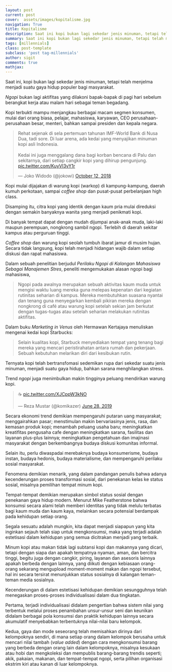 ```yaml
---
layout: post
current: post
cover:  assets/images/kopitalisme.jpg
navigation: True
title: Kopitalisme
description: Saat ini kopi bukan lagi sekedar jenis minuman, tetapi telah menjelma menjadi suatu gaya hidup populer bagi masyarakat.
summary: Saat ini kopi bukan lagi sekedar jenis minuman, tetapi telah menjelma menjadi suatu gaya hidup populer bagi masyarakat.
tags: [millennials]
class: post-template
subclass: 'post tag-millennials'
author: sigit
comments: true
mathjax:
---
```


Saat ini, kopi bukan lagi sekedar jenis minuman, tetapi telah menjelma menjadi suatu gaya hidup populer bagi masyarakat.

*Ngopi* bukan lagi aktifitas yang dilakoni bapak-bapak di pagi hari sebelum berangkat kerja atau malam hari sebagai teman begadang.

Kopi terbukti mampu menjangkau berbagai macam segmen konsumen, mulai dari orang biasa, pelajar, mahasiswa, karyawan, CEO perusahaan-perusahaan besar, menteri, bahkan sampai presiden dan kepala negara.

<blockquote class="twitter-tweet"><p lang="in" dir="ltr">Rehat sejenak di sela pertemuan tahunan IMF-World Bank di Nusa Dua, tadi sore. Di luar arena, ada kedai yang menyajikan minuman kopi asli Indonesia.<br><br>Kedai ini juga menggalang dana bagi korban bencana di Palu dan sekitarnya, dari setiap cangkir kopi yang dihirup pengunjung. <a href="https://t.co/KuyVI3vY1r">pic.twitter.com/KuyVI3vY1r</a></p>&mdash; Joko Widodo (@jokowi) <a href="https://twitter.com/jokowi/status/1050723054534311936?ref_src=twsrc%5Etfw">October 12, 2018</a></blockquote> <script async src="https://platform.twitter.com/widgets.js" charset="utf-8"></script>

Kopi mulai dijajakan di warung kopi (warkop) di kampung-kampung, daerah kumuh perkotaan, sampai *coffee shop* dan pusat-pusat perbelanjaan high class.

Disamping itu, citra kopi yang identik dengan kaum pria mulai direduksi dengan semakin banyaknya wanita yang menjadi penikmati kopi.

Di banyak tempat dapat dengan mudah dijumpai anak-anak muda, laki-laki maupun perempuan, nongkrong sambil ngopi. Terlebih di daerah sekitar kampus atau perguruan tinggi.

*Coffee shop* dan warung kopi seolah tumbuh ibarat jamur di musim hujan. Secara tidak langsung, kopi telah menjadi hidangan wajib dalam setiap diskusi dan rapat mahasiswa.

Dalam sebuah penelitian berjudul *Perilaku Ngopi di Kalangan Mahasiswa Sebagai Manajemen Stres*, peneliti mengemukakan alasan ngopi bagi mahasiswa,

> Ngopi pada awalnya merupakan sebuah aktivitas kaum muda untuk mengisi waktu luang mereka guna melepas kepenatan dari kegiatan rutinitas seharian di kampus. Mereka membutuhkan suasana nyantai dan tenang guna menyegarkan kembali pikiran mereka dengan nongkrong di café atau warung kopi setelah sekian jam berkutat dengan tugas-tugas atau setelah seharian melakukan rutinitas aktifitas.

Dalam buku *Marketing in Venus* oleh Hermawan Kertajaya menuliskan mengenai kedai kopi Starbucks: 

> Selain kualitas kopi, Starbuck menyediakan tempat yang tenang bagi mereka yang mencari peristirahatan antara rumah dan pekerjaan. Sebuah kebutuhan melarikan diri dari kesibukan rutin.

Ternyata kopi telah bertransfomasi sedemikan rupa dari sekedar suatu jenis minuman, menjadi suatu gaya hidup, bahkan sarana menghilangkan stress.

Trend *ngopi* juga menimbulkan makin tingginya peluang mendirikan warung kopi.

<blockquote class="twitter-tweet"><p lang="und" dir="ltr">☕️ <a href="https://t.co/XJCppW3kNO">pic.twitter.com/XJCppW3kNO</a></p>&mdash; Reza Mustar (@komikazer) <a href="https://twitter.com/komikazer/status/1144609118440656896?ref_src=twsrc%5Etfw">June 28, 2019</a></blockquote> <script async src="https://platform.twitter.com/widgets.js" charset="utf-8"></script>

Secara ekonomi trend demikian mempengaruhi putaran uang masyarakat; menggairahkan pasar; menstimulan makin bervariasinya jenis, rasa, dan kemasan produk kopi; menambah peluang usaha baru; meningkatkan kreatifitas pengusaha cafe dengan meningkatkan sarana, fasilitas dan layanan plus-plus lainnya; meningkatkan pengetahuan dan imajinasi masyarakat dengan berkembangnya budaya diskusi komunitas informal.

Selain itu, perlu diwaspadai merebaknya budaya konsumerisme, budaya instan, budaya hedonis, budaya materialisme, dan mempengaruhi perilaku sosial masyarakat.

Fenomena demikian menarik, yang dalam pandangan penulis bahwa adanya kecenderungan proses transformasi sosial, dari penekanan kelas ke status sosial, misalnya pemilihan tempat minum kopi.

Tempat-tempat demikian merupakan simbol status sosial dengan penekanan gaya hidup modern. Menurut Mike Featherstone bahwa konsumsi secara alami telah memberi identitas yang tidak melulu terbatas bagi kaum muda dan kaum kaya, melainkan secara potensial berdampak pada kehidupan setiap orang.

Segala sesuatu adalah mungkin, kita dapat menjadi siapapun yang kita inginkan sejauh telah siap untuk mengkonsumsi, maka yang terjadi adalah estetisasi dalam kehidupan yang semua dicitrakan menjadi yang terbaik.

Minum kopi atau makan tidak lagi subtansi kopi dan makannya yang dicari, tetapi dengan siapa dan apakah tempatnya nyaman, aman, dan bercitra tinggi, begitu juga dengan cangkir, piring, layanan dan asesoris lainnya apakah berbeda dengan lainnya, yang diikuti dengan kebiasaan orang-orang sekarang mengupload moment-moment makan dan ngopi tersebut, hal ini secara tersirat menunjukkan status sosialnya di kalangan teman-teman media sosialnya.

Kecenderungan di dalam estetisasi kehidupan demikian sesungguhnya telah menegaskan proses-proses individualisasi dalam dua tingkatan.

Pertama, terjadi individualisasi didalam pengertian bahwa sistem nilai yang terbentuk melalui proses penambahan unsur-unsur seni dan keunikan didalam berbagai pola konsumsi dan praktik kehidupan lainnya secara akumulatif menyebabkan terbentuknya nilai-nilai baru kelompok.

Kedua, gaya dan mode seseorang telah memisahkan dirinya dari kelompoknya sendiri, di mana setiap orang dalam kelompok berusaha untuk mencari nilai tambah (*value added*) dengan cara mengkonsumsi barang yang berbeda dengan orang lain dalam kelompoknya, misalnya kesukaan atau hobi dan mengkoleksi dan mempublis barang-barang trendis seperti; akik, pakaian, makanan, dan tempat-tempat ngopi, serta pilihan organisasi ekstrim kiri atau kanan di luar kelompoknya.
